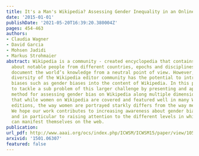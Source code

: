 ```yaml
---
title: It's a Man's Wikipedia? Assessing Gender Inequality in an Online Encyclopedia
date: '2015-01-01'
publishDate: '2021-05-20T16:39:20.380004Z'
pages: 454-463
authors:
- Claudia Wagner
- David Garcia
- Mohsen Jadidi
- Markus Strohmaier
abstract: Wikipedia is a community - created encyclopedia that contains information
  about notable people from different countries, epochs and disciplines and aims to
  document the world’s knowledge from a neutral point of view. However, the narrow
  diversity of the Wikipedia editor community has the potential to introduce systemic
  biases such as gender biases into the content of Wikipedia. In this paper we aim
  to tackle a sub problem of this larger challenge by presenting and applying a computational
  method for assessing gender bias on Wikipedia along multiple dimensions. We find
  that while women on Wikipedia are covered and featured well in many Wikipedia language
  editions, the way women are portrayed starkly differs from the way men are portrayed.
  We hope our work contributes to increasing awareness about gender biases online,
  and in particular to raising attention to the different levels in which gender biases
  can manifest themselves on the web.
publication:
url_pdf: http://www.aaai.org/ocs/index.php/ICWSM/ICWSM15/paper/view/10585
arxivid: '1501.06307'
featured: false
---
```

